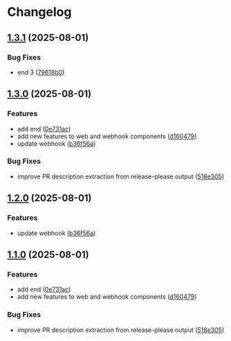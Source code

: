 # Changelog

## [1.3.1](https://github.com/thanadolps/rps/compare/webhook/v1.3.0...webhook/v1.3.1) (2025-08-01)


### Bug Fixes

* end 3 ([79618b0](https://github.com/thanadolps/rps/commit/79618b0948c021acab42c3f03d5a325ff179983b))

## [1.3.0](https://github.com/thanadolps/rps/compare/webhook/v1.2.0...webhook/v1.3.0) (2025-08-01)


### Features

* add end ([0e731ac](https://github.com/thanadolps/rps/commit/0e731ace10e505b3e3046f61cc37100bb378b9c5))
* add new features to web and webhook components ([d160479](https://github.com/thanadolps/rps/commit/d160479b6426d5c4d1f24f025012b063f39887b7))
* update webhook ([b36f56a](https://github.com/thanadolps/rps/commit/b36f56a60fb1fe0db33bef11927871cf98ac745d))


### Bug Fixes

* improve PR description extraction from release-please output ([518e305](https://github.com/thanadolps/rps/commit/518e305fbce20d07ac4d355f9179fd3e5feee070))

## [1.2.0](https://github.com/thanadolps/rps/compare/v1.1.0...v1.2.0) (2025-08-01)


### Features

* update webhook ([b36f56a](https://github.com/thanadolps/rps/commit/b36f56a60fb1fe0db33bef11927871cf98ac745d))

## [1.1.0](https://github.com/thanadolps/rps/compare/v1.0.0...v1.1.0) (2025-08-01)


### Features

* add end ([0e731ac](https://github.com/thanadolps/rps/commit/0e731ace10e505b3e3046f61cc37100bb378b9c5))
* add new features to web and webhook components ([d160479](https://github.com/thanadolps/rps/commit/d160479b6426d5c4d1f24f025012b063f39887b7))


### Bug Fixes

* improve PR description extraction from release-please output ([518e305](https://github.com/thanadolps/rps/commit/518e305fbce20d07ac4d355f9179fd3e5feee070))
